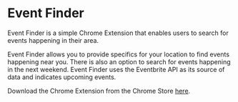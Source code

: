 # Event Finder

Event Finder is a simple Chrome Extension that enables users to search for events happening in their area.

Event Finder allows you to provide specifics for your location to find events happening near you. There is also an option to search for events happening in the next weekend. Event Finder uses the Eventbrite API as its source of data and indicates upcoming events.

Download the Chrome Extension from the Chrome Store [here](https://chrome.google.com/webstore/detail/event-finder/mlkogpglpcnafcgpphiffhcfemdpkpep).

